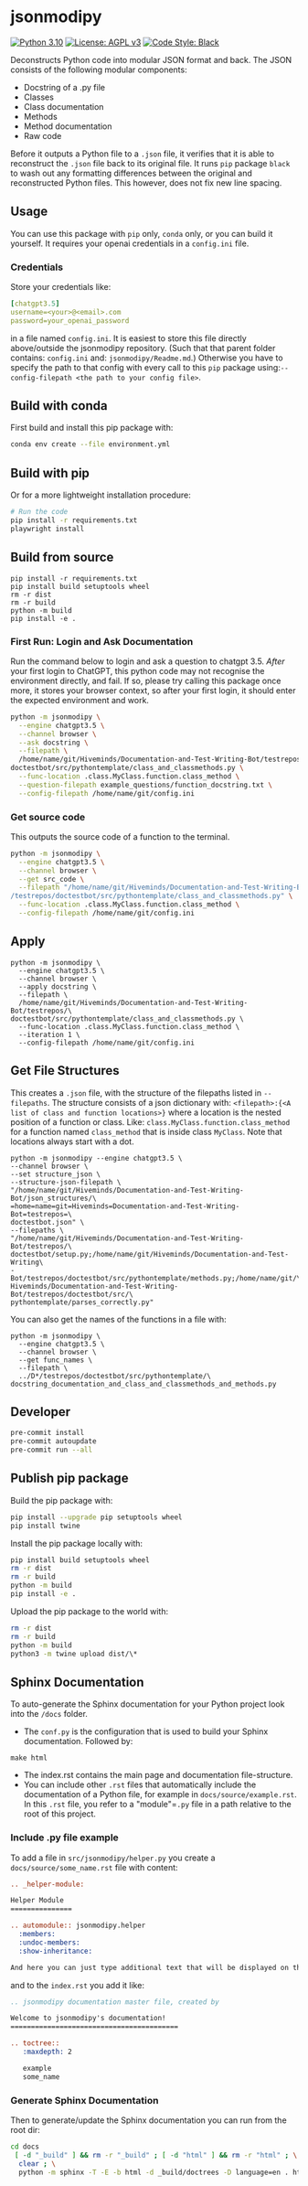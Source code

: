 # jsonmodipy

[![Python 3.10][python_badge]](https://www.python.org/downloads/release/python-3100/)
[![License: AGPL v3][agpl3_badge]](https://www.gnu.org/licenses/agpl-3.0)
[![Code Style: Black][black_badge]](https://github.com/ambv/black)

Deconstructs Python code into modular JSON format and back. The JSON consists
of the following modular components:

- Docstring of a .py file
- Classes
- Class documentation
- Methods
- Method documentation
- Raw code

Before it outputs a Python file to a `.json` file, it verifies that it is able
to reconstruct the `.json` file back to its original file. It runs `pip`
package `black` to wash out any formatting differences between the original and
reconstructed Python files. This however, does not fix new line spacing.

## Usage

You can use this package with `pip` only, `conda` only, or you can build it
yourself. It requires your openai credentials in a `config.ini` file.

### Credentials

Store your credentials like:

```yml
[chatgpt3.5]
username=<your>@<email>.com
password=your_openai_password
```

in a file named `config.ini`. It is easiest to store this file directly
above/outside the jsonmodipy repository. (Such that that parent folder
contains: `config.ini` and: `jsonmodipy/Readme.md`.) Otherwise you have to
specify the path to that config with every call to this `pip` package
using:`--config-filepath <the path to your config file>`.

## Build with conda

First build and install this pip package with:

```bash
conda env create --file environment.yml
```

## Build with pip

Or for a more lightweight installation procedure:

```sh
# Run the code
pip install -r requirements.txt
playwright install
```

## Build from source

```
pip install -r requirements.txt
pip install build setuptools wheel
rm -r dist
rm -r build
python -m build
pip install -e .
```

### First Run: Login and Ask Documentation

Run the command below to login and ask a question to chatgpt 3.5.  *After* your
first login to ChatGPT, this python code may not recognise the environment
directly, and fail. If so, please try calling this package once more, it
stores your browser context, so after your first login, it should enter the
expected environment and work.

```sh
python -m jsonmodipy \
  --engine chatgpt3.5 \
  --channel browser \
  --ask docstring \
  --filepath \
  /home/name/git/Hiveminds/Documentation-and-Test-Writing-Bot/testrepos/\
doctestbot/src/pythontemplate/class_and_classmethods.py \
  --func-location .class.MyClass.function.class_method \
  --question-filepath example_questions/function_docstring.txt \
  --config-filepath /home/name/git/config.ini
```

### Get source code

This outputs the source code of a function to the terminal.

```sh
python -m jsonmodipy \
  --engine chatgpt3.5 \
  --channel browser \
  --get src_code \
  --filepath "/home/name/git/Hiveminds/Documentation-and-Test-Writing-Bot\
/testrepos/doctestbot/src/pythontemplate/class_and_classmethods.py" \
  --func-location .class.MyClass.function.class_method \
  --config-filepath /home/name/git/config.ini
```

## Apply

```
python -m jsonmodipy \
  --engine chatgpt3.5 \
  --channel browser \
  --apply docstring \
  --filepath \
  /home/name/git/Hiveminds/Documentation-and-Test-Writing-Bot/testrepos/\
doctestbot/src/pythontemplate/class_and_classmethods.py \
  --func-location .class.MyClass.function.class_method \
  --iteration 1 \
  --config-filepath /home/name/git/config.ini
```

## Get File Structures

This creates a `.json` file, with the structure of the filepaths listed
in `--filepaths`. The structure consists of a json dictionary with:
`<filepath>:{<A list of class and function locations>}` where a location is the
nested position of a function or class. Like:
`class.MyClass.function.class_method` for a function named `class_method` that
is inside class `MyClass`. Note that locations always start with a dot.

```
python -m jsonmodipy --engine chatgpt3.5 \
--channel browser \
--set structure_json \
--structure-json-filepath \
"/home/name/git/Hiveminds/Documentation-and-Test-Writing-Bot/json_structures/\
=home=name=git=Hiveminds=Documentation-and-Test-Writing-Bot=testrepos=\
doctestbot.json" \
--filepaths \
"/home/name/git/Hiveminds/Documentation-and-Test-Writing-Bot/testrepos/\
doctestbot/setup.py;/home/name/git/Hiveminds/Documentation-and-Test-Writing\
-Bot/testrepos/doctestbot/src/pythontemplate/methods.py;/home/name/git/\
Hiveminds/Documentation-and-Test-Writing-Bot/testrepos/doctestbot/src/\
pythontemplate/parses_correctly.py"
```

You can also get the names of the functions in a file with:

```
python -m jsonmodipy \
  --engine chatgpt3.5 \
  --channel browser \
  --get func_names \
  --filepath \
  ../D*/testrepos/doctestbot/src/pythontemplate/\
docstring_documentation_and_class_and_classmethods_and_methods.py
```

## Developer

```bash
pre-commit install
pre-commit autoupdate
pre-commit run --all
```

## Publish pip package

Build the pip package with:

```bash
pip install --upgrade pip setuptools wheel
pip install twine
```

Install the pip package locally with:

```bash
pip install build setuptools wheel
rm -r dist
rm -r build
python -m build
pip install -e .
```

Upload the pip package to the world with:

```bash
rm -r dist
rm -r build
python -m build
python3 -m twine upload dist/\*
```

## Sphinx Documentation

To auto-generate the Sphinx documentation for your Python project look into the
`/docs` folder.

- The `conf.py` is the configuration that is used to build your
  Sphinx documentation. Followed by:

```
make html
```

- The index.rst contains the main page and documentation file-structure.
- You can include other `.rst` files that automatically include the
  documentation of a Python file, for example in `docs/source/example.rst`. In
  this `.rst` file, you refer to a "module"=`.py` file in a path relative to the
  root of this project.

### Include .py file example

To add a file in `src/jsonmodipy/helper.py` you
create a `docs/source/some_name.rst` file with content:

```rst
.. _helper-module:

Helper Module
===============

.. automodule:: jsonmodipy.helper
  :members:
  :undoc-members:
  :show-inheritance:

And here you can just type additional text that will be displayed on the site.
```

and to the `index.rst` you add it like:

```rst
.. jsonmodipy documentation master file, created by

Welcome to jsonmodipy's documentation!
=========================================

.. toctree::
   :maxdepth: 2

   example
   some_name
```

### Generate Sphinx Documentation

Then to generate/update the Sphinx documentation you can run from the root dir:

```sh
cd docs
 [ -d "_build" ] && rm -r "_build" ; [ -d "html" ] && rm -r "html" ; \
  clear ; \
  python -m sphinx -T -E -b html -d _build/doctrees -D language=en . html
```

<!-- Un-wrapped URL's below (Mostly for Badges) -->

[agpl3_badge]: https://img.shields.io/badge/License-AGPL_v3-blue.svg
[black_badge]: https://img.shields.io/badge/code%20style-black-000000.svg
[python_badge]: https://img.shields.io/badge/python-3.6-blue.svg
